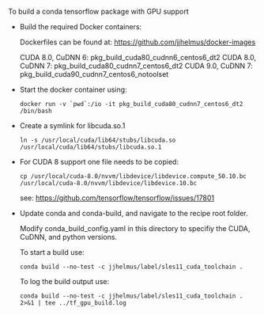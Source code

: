 To build a conda tensorflow package with GPU support

* Build the required Docker containers:

    Dockerfiles can be found at: https://github.com/jjhelmus/docker-images

    CUDA 8.0, CuDNN 6: pkg_build_cuda80_cudnn6_centos6_dt2
    CUDA 8.0, CuDNN 7: pkg_build_cuda80_cudnn7_centos6_dt2
    CUDA 9.0, CuDNN 7: pkg_build_cuda90_cudnn7_centos6_notoolset

* Start the docker container using:

    ```
    docker run -v `pwd`:/io -it pkg_build_cuda80_cudnn7_centos6_dt2 /bin/bash
    ```

* Create a symlink for libcuda.so.1

    ```
    ln -s /usr/local/cuda/lib64/stubs/libcuda.so /usr/local/cuda/lib64/stubs/libcuda.so.1
    ```

* For CUDA 8 support one file needs to be copied:

    ```
    cp /usr/local/cuda-8.0/nvvm/libdevice/libdevice.compute_50.10.bc /usr/local/cuda-8.0/nvvm/libdevice/libdevice.10.bc
    ```

    see: https://github.com/tensorflow/tensorflow/issues/17801

* Update conda and conda-build, and navigate to the recipe root folder.

    Modify conda_build_config.yaml in this directory to specifiy the
    CUDA, CuDNN, and python versions.

    To start a build use:

    ```
    conda build --no-test -c jjhelmus/label/sles11_cuda_toolchain .
    ```

    To log the build output use:
    ```
    conda build --no-test -c jjhelmus/label/sles11_cuda_toolchain .  2>&1 | tee ../tf_gpu_build.log
    ```
